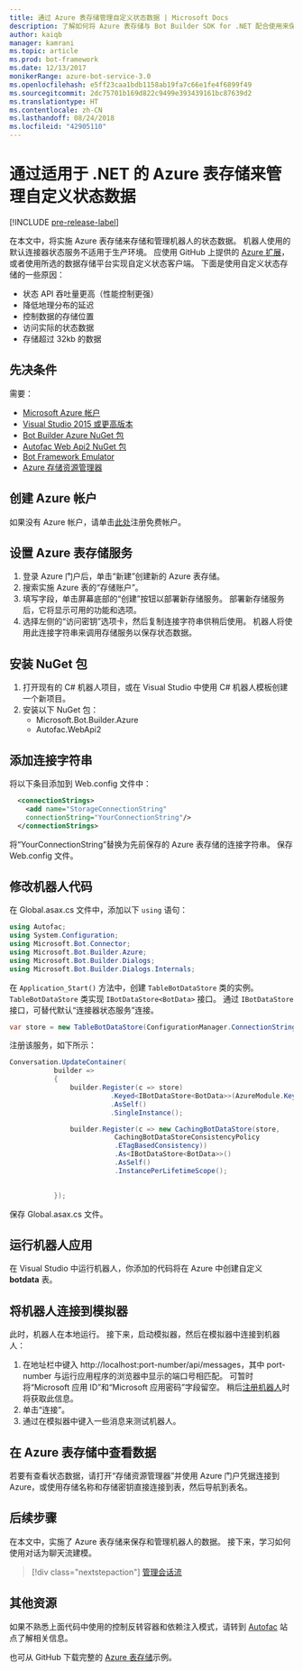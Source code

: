 ```yaml
---
title: 通过 Azure 表存储管理自定义状态数据 | Microsoft Docs
description: 了解如何将 Azure 表存储与 Bot Builder SDK for .NET 配合使用来保存和检索状态数据
author: kaiqb
manager: kamrani
ms.topic: article
ms.prod: bot-framework
ms.date: 12/13/2017
monikerRange: azure-bot-service-3.0
ms.openlocfilehash: e5ff23caa1bdb1158ab19fa7c66e1fe4f6899f49
ms.sourcegitcommit: 2dc75701b169d822c9499e393439161bc87639d2
ms.translationtype: HT
ms.contentlocale: zh-CN
ms.lasthandoff: 08/24/2018
ms.locfileid: "42905110"
---
```

# <a name="manage-custom-state-data-with-azure-table-storage-for-net"></a>通过适用于 .NET 的 Azure 表存储来管理自定义状态数据

[!INCLUDE [pre-release-label](../includes/pre-release-label-v3.md)]

在本文中，将实施 Azure 表存储来存储和管理机器人的状态数据。 机器人使用的默认连接器状态服务不适用于生产环境。 应使用 GitHub 上提供的 [Azure 扩展](https://github.com/Microsoft/BotBuilder-Azure)，或者使用所选的数据存储平台实现自定义状态客户端。 下面是使用自定义状态存储的一些原因：
 - 状态 API 吞吐量更高（性能控制更强）
 - 降低地理分布的延迟
 - 控制数据的存储位置
 - 访问实际的状态数据
 - 存储超过 32kb 的数据

## <a name="prerequisites"></a>先决条件
需要：
 - [Microsoft Azure 帐户](https://azure.microsoft.com/en-us/free/)
 - [Visual Studio 2015 或更高版本](https://www.visualstudio.com/)
 - [Bot Builder Azure NuGet 包](https://www.nuget.org/packages/Microsoft.Bot.Builder.Azure/)
 - [Autofac Web Api2 NuGet 包](https://www.nuget.org/packages/Autofac.WebApi2/)
 - [Bot Framework Emulator](https://emulator.botframework.com/)
 - [Azure 存储资源管理器](http://storageexplorer.com/)
 
## <a name="create-azure-account"></a>创建 Azure 帐户
如果没有 Azure 帐户，请单击[此处](https://azure.microsoft.com/en-us/free/)注册免费帐户。

## <a name="set-up-the-azure-table-storage-service"></a>设置 Azure 表存储服务
1. 登录 Azure 门户后，单击“新建”创建新的 Azure 表存储。 
2. 搜索实施 Azure 表的“存储账户”。 
3. 填写字段，单击屏幕底部的“创建”按钮以部署新存储服务。 部署新存储服务后，它将显示可用的功能和选项。
4. 选择左侧的“访问密钥”选项卡，然后复制连接字符串供稍后使用。 机器人将使用此连接字符串来调用存储服务以保存状态数据。

## <a name="install-nuget-packages"></a>安装 NuGet 包
1. 打开现有的 C# 机器人项目，或在 Visual Studio 中使用 C# 机器人模板创建一个新项目。 
2. 安装以下 NuGet 包：
   - Microsoft.Bot.Builder.Azure
   - Autofac.WebApi2

## <a name="add-connection-string"></a>添加连接字符串 
将以下条目添加到 Web.config 文件中： 
```XML
  <connectionStrings>
    <add name="StorageConnectionString"
    connectionString="YourConnectionString"/>
  </connectionStrings>
```
将“YourConnectionString”替换为先前保存的 Azure 表存储的连接字符串。 保存 Web.config 文件。

## <a name="modify-your-bot-code"></a>修改机器人代码
在 Global.asax.cs 文件中，添加以下 `using` 语句：
```cs
using Autofac;
using System.Configuration;
using Microsoft.Bot.Connector;
using Microsoft.Bot.Builder.Azure;
using Microsoft.Bot.Builder.Dialogs;
using Microsoft.Bot.Builder.Dialogs.Internals;
```
在 `Application_Start()` 方法中，创建 `TableBotDataStore` 类的实例。 `TableBotDataStore` 类实现 `IBotDataStore<BotData>` 接口。 通过 `IBotDataStore` 接口，可替代默认“连接器状态服务”连接。
 ```cs
 var store = new TableBotDataStore(ConfigurationManager.ConnectionStrings["StorageConnectionString"].ConnectionString);
 ```
注册该服务，如下所示：
 ```cs
 Conversation.UpdateContainer(
            builder =>
            {
                builder.Register(c => store)
                          .Keyed<IBotDataStore<BotData>>(AzureModule.Key_DataStore)
                          .AsSelf()
                          .SingleInstance();

                builder.Register(c => new CachingBotDataStore(store,
                           CachingBotDataStoreConsistencyPolicy
                           .ETagBasedConsistency))
                           .As<IBotDataStore<BotData>>()
                           .AsSelf()
                           .InstancePerLifetimeScope();

                
            });
 ```
保存 Global.asax.cs 文件。

## <a name="run-your-bot-app"></a>运行机器人应用
在 Visual Studio 中运行机器人，你添加的代码将在 Azure 中创建自定义 **botdata** 表。

## <a name="connect-your-bot-to-the-emulator"></a>将机器人连接到模拟器
此时，机器人在本地运行。 接下来，启动模拟器，然后在模拟器中连接到机器人：
1. 在地址栏中键入 http://localhost:port-number/api/messages，其中 port-number 与运行应用程序的浏览器中显示的端口号相匹配。 可暂时将“Microsoft 应用 ID”和“Microsoft 应用密码”字段留空。 稍后[注册机器人](~/bot-service-quickstart-registration.md)时将获取此信息。
2. 单击“连接”。 
3. 通过在模拟器中键入一些消息来测试机器人。 

## <a name="view-data-in-azure-table-storage"></a>在 Azure 表存储中查看数据
若要有查看状态数据，请打开“存储资源管理器”并使用 Azure 门户凭据连接到 Azure，或使用存储名称和存储密钥直接连接到表，然后导航到表名。  

## <a name="next-steps"></a>后续步骤
在本文中，实施了 Azure 表存储来保存和管理机器人的数据。 接下来，学习如何使用对话为聊天流建模。

> [!div class="nextstepaction"]
> [管理会话流](bot-builder-dotnet-manage-conversation-flow.md)


## <a name="additional-resources"></a>其他资源

如果不熟悉上面代码中使用的控制反转容器和依赖注入模式，请转到 [Autofac](http://autofac.readthedocs.io/en/latest/) 站点了解相关信息。 

也可从 GitHub 下载完整的 [Azure 表存储](https://github.com/Microsoft/BotBuilder-Azure/tree/master/CSharp/Samples/AzureTable)示例。
